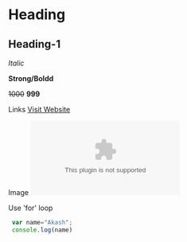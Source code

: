 # Heading

## Heading-1

_Italic_

**Strong/Boldd**

~~1000~~ **999**

Links
[Visit Website](www.google.com "Google")

Image
![Image_neme](www.googleimg.com)


Use 'for' loop

```JavaScript
 var name="Akash";
 console.log(name)

 ```



